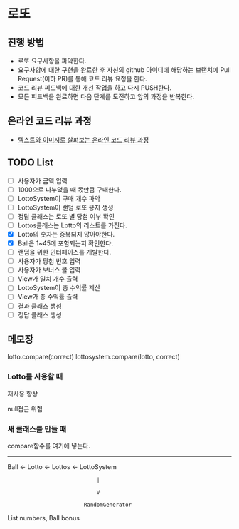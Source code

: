 # 로또
## 진행 방법
* 로또 요구사항을 파악한다.
* 요구사항에 대한 구현을 완료한 후 자신의 github 아이디에 해당하는 브랜치에 Pull Request(이하 PR)를 통해 코드 리뷰 요청을 한다.
* 코드 리뷰 피드백에 대한 개선 작업을 하고 다시 PUSH한다.
* 모든 피드백을 완료하면 다음 단계를 도전하고 앞의 과정을 반복한다.

## 온라인 코드 리뷰 과정
* [텍스트와 이미지로 살펴보는 온라인 코드 리뷰 과정](https://github.com/next-step/nextstep-docs/tree/master/codereview)

## TODO List
- [ ] 사용자가 금액 입력
- [ ] 1000으로 나누었을 때 몫만큼 구매한다.
- [ ] LottoSystem이 구매 개수 파악
- [ ] LottoSystem이 랜덤 로또 용지 생성
- [ ] 정답 클래스는 로또 별 당첨 여부 확인
- [ ] Lottos클래스는 Lotto의 리스트를 가진다.
- [X] Lotto의 숫자는 중복되지 않아야한다.
- [X] Ball은 1~45에 포함되는지 확인한다.
- [ ] 랜덤을 위한 인터페이스를 개발한다.
- [ ] 사용자가 당첨 번호 입력
- [ ] 사용자가 보너스 볼 입력
- [ ] View가 일치 개수 출력
- [ ] LottoSystem이 총 수익률 계산
- [ ] View가 총 수익률 출력
- [ ] 결과 클래스 생성
- [ ] 정답 클래스 생성

## 메모장

lotto.compare(correct)
lottosystem.compare(lotto, correct)

### Lotto를 사용할 때

재사용 향상

null접근 위험

### 새 클래스를 만들 때

compare함수를 여기에 넣는다.

---

Ball <- Lotto <- Lottos <- LottoSystem

                                |

                                V

                            RandomGenerator

List<Ball> numbers, Ball bonus